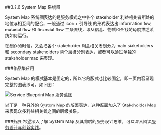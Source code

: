 ##3.2.6 System Map 系统图

System Map 系统图表达的是服务模式之中各个 stakeholder 利益相关者所处的地位与相互间的配合。一般通过 icon + 引导线 的形式表达出 information fow, material flow 和 financial flow 三条流线，即从信息、物质和金钱的角度描述系统如何运行。

在制作的时候，又会把各个 stakeholder 利益相关者划分为 main stakeholders 和 secondary stakeholders 两个层级分别表达，或者可以通过单独的 stakeholder map 来表现。

###作品集应用

System Map 的模式基本是固定的，所以它的版式也比较固定，即一页内容呈现完整的图表即可。如下图：

![Service Blueprint Map 服务蓝图](http://kitpic.makebi.net/id/ued/1-17.jpg)

以下是一种另外的 System Map 的版面表达，这种版面加入了 Stakeholder Map 来表现众多利益相关者之间的层级关系。

###拓展
希望深入了解 System Map 及其背后的服务设计思维，可以深入阅读[服务设计与创新实践](https://book.douban.com/subject/26464952/)。

